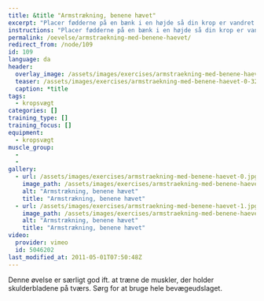 ```yaml
---
title: &title "Armstrækning, benene hævet"
excerpt: "Placer fødderne på en bænk i en højde så din krop er vandret når du har strakte arme med hænderne i gulvet. Sænk dig derefter ned til gulvet og op igen. Hold kroppen helt strakt gennem hele øvelsen."
instructions: "Placer fødderne på en bænk i en højde så din krop er vandret når du har strakte arme med hænderne i gulvet. Sænk dig derefter ned til gulvet og op igen. Hold kroppen helt strakt gennem hele øvelsen."
permalink: /oevelse/armstraekning-med-benene-haevet/
redirect_from: /node/109
id: 109
language: da
header:
  overlay_image: /assets/images/exercises/armstraekning-med-benene-haevet-0.jpg
  teaser: /assets/images/exercises/armstraekning-med-benene-haevet-0-320.jpg
  caption: *title
tags:
  - kropsvægt
categories: []
training_type: [] 
training_focus: []
equipment:
  - kropsvægt
muscle_group:
  - 
  - 
gallery:
  - url: /assets/images/exercises/armstraekning-med-benene-haevet-0.jpg
    image_path: /assets/images/exercises/armstraekning-med-benene-haevet-0-320.jpg
    alt: "Armstrækning, benene hævet"
    title: "Armstrækning, benene hævet"
  - url: /assets/images/exercises/armstraekning-med-benene-haevet-1.jpg
    image_path: /assets/images/exercises/armstraekning-med-benene-haevet-1-320.jpg
    alt: "Armstrækning, benene hævet"
    title: "Armstrækning, benene hævet"
video:
  provider: vimeo
  id: 5046202
last_modified_at: 2011-05-01T07:50:48Z
---
```


Denne øvelse er særligt god ift. at træne de muskler, der holder skulderbladene på tværs. Sørg for at bruge hele bevægeudslaget.
